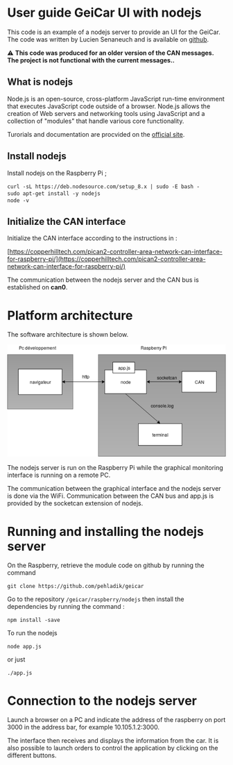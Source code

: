 # User guide GeiCar UI with nodejs

This code is an example of a nodejs server to provide an UI for the GeiCar. The code was written by Lucien Senaneuch and is available on [github](https://github.com/daihitsuji/UI-CAR).

:warning: **This code was produced for an older version of the CAN messages. The project is not functional with the current messages..**

## What is nodejs

Node.js is an open-source, cross-platform JavaScript run-time environment that executes JavaScript code outside of a browser. Node.js allows the creation of Web servers and networking tools using JavaScript and a collection of "modules" that handle various core functionality.

Turorials and documentation are procvided on the [official site](https://nodejs.org/).

## Install nodejs
Install nodejs on the Raspberry Pi ;

```
curl -sL https://deb.nodesource.com/setup_8.x | sudo -E bash -
sudo apt-get install -y nodejs
node -v
```

## Initialize the CAN interface

Initialize the CAN interface according to the instructions in :

[https://copperhilltech.com/pican2-controller-area-network-can-interface-for-raspberry-pi/](https://copperhilltech.com/pican2-controller-area-network-can-interface-for-raspberry-pi/)

The communication between the nodejs server and the CAN bus is established on **can0**.

# Platform architecture

The software architecture is shown below. 

![Plateform achitecture](./figures/architecture_logicielle.png)

The nodejs server is run on the Raspberry Pi while the graphical monitoring interface is running on a remote PC. 

The communication between the graphical interface and the nodejs server is done via the WiFi. Communication between the CAN bus and app.js is provided by the socketcan extension of nodejs.

# Running and installing the nodejs server

On the Raspberry, retrieve the module code on github by running the command

```
git clone https://github.com/pehladik/geicar
```
Go to the repository `/geicar/raspberry/nodejs` then install the dependencies by running the command :

```
npm install -save
```
To run the nodejs

```
node app.js
```
or just 

```
./app.js
```

# Connection to the nodejs server

Launch a browser on a PC and indicate the address of the raspberry on port 3000 in the address bar, for example 10.105.1.2:3000. 

The interface then receives and displays the information from the car. It is also possible to launch orders to control the application by clicking on the different buttons.

